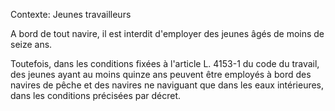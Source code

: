 Contexte: Jeunes travailleurs

A bord de tout navire, il est interdit d'employer des jeunes âgés de moins de seize ans.

Toutefois, dans les conditions fixées à l'article L. 4153-1 du code du travail, des jeunes ayant au moins quinze ans peuvent être employés à bord des navires de pêche et des navires ne naviguant que dans les eaux intérieures, dans les conditions précisées par décret.